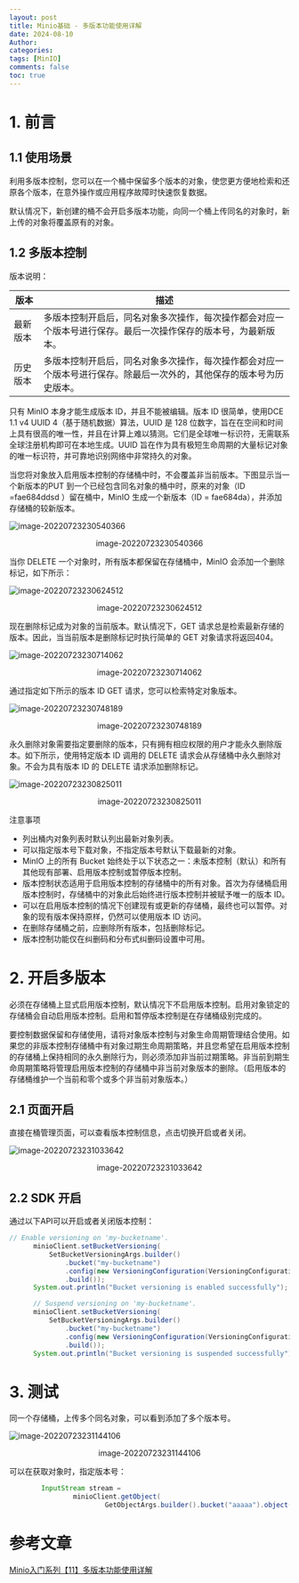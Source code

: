 ```yaml
---
layout: post
title: Minio基础 - 多版本功能使用详解
date: 2024-08-10
Author: 
categories: 
tags: [MinIO]
comments: false
toc: true
---
```




# 1. 前言

## 1.1 使用场景

利用多版本控制，您可以在一个桶中保留多个版本的对象，使您更方便地检索和还原各个版本，在意外操作或应用程序故障时快速恢复数据。

默认情况下，新创建的桶不会开启多版本功能，向同一个桶上传同名的对象时，新上传的对象将覆盖原有的对象。

## 1.2 多版本控制

版本说明：

| 版本   | 描述                                                         |
|------|------------------------------------------------------------|
| 最新版本 | 多版本控制开启后，同名对象多次操作，每次操作都会对应一个版本号进行保存。最后一次操作保存的版本号，为最新版本。    |
| 历史版本 | 多版本控制开启后，同名对象多次操作，每次操作都会对应一个版本号进行保存。除最后一次外的，其他保存的版本号为历史版本。 |

只有 MinIO 本身才能生成版本 ID，并且不能被编辑。版本 ID 很简单，使用DCE 1.1 v4 UUID 4（基于随机数据）算法，UUID 是 128 位数字，旨在在空间和时间上具有很高的唯一性，并且在计算上难以猜测。它们是全球唯一标识符，无需联系全球注册机构即可在本地生成。UUID 旨在作为具有极短生命周期的大量标记对象的唯一标识符，并可靠地识别网络中非常持久的对象。

当您将对象放入启用版本控制的存储桶中时，不会覆盖非当前版本。下图显示当一个新版本的PUT 到一个已经包含同名对象的桶中时，原来的对象（ID =fae684ddsd ）留在桶中，MinIO 生成一个新版本（ID = fae684da），并添加存储桶的较新版本。

![image-20220723230540366](https://pic.altair288.eu.org/file/3ade0b5b87204098213c3.png)

<center>image-20220723230540366</center>

当你 DELETE 一个对象时，所有版本都保留在存储桶中，MinIO 会添加一个删除标记，如下所示：

![image-20220723230624512](https://pic.altair288.eu.org/file/4df6d3f60cb0d1849d5c2.png)

<center>image-20220723230624512</center>

现在删除标记成为对象的当前版本。默认情况下，GET 请求总是检索最新存储的版本。因此，当当前版本是删除标记时执行简单的 GET 对象请求将返回404。

![image-20220723230714062](https://pic.altair288.eu.org/file/1340a694787fcb535f49f.png)

<center>image-20220723230714062</center>

通过指定如下所示的版本 ID GET 请求，您可以检索特定对象版本。

![image-20220723230748189](https://pic.altair288.eu.org/file/54a0018f6b965636bd048.png)

<center>image-20220723230748189</center>

永久删除对象需要指定要删除的版本，只有拥有相应权限的用户才能永久删除版本。如下所示，使用特定版本 ID 调用的 DELETE 请求会从存储桶中永久删除对象。不会为具有版本 ID 的 DELETE 请求添加删除标记。

![image-20220723230825011](https://pic.altair288.eu.org/file/68c397771e6047469b9bf.png)

<center>image-20220723230825011</center>

注意事项

- 列出桶内对象列表时默认列出最新对象列表。
- 可以指定版本号下载对象，不指定版本号默认下载最新的对象。
- MinIO 上的所有 Bucket 始终处于以下状态之一：未版本控制（默认）和所有其他现有部署、启用版本控制或暂停版本控制。
- 版本控制状态适用于启用版本控制的存储桶中的所有对象。首次为存储桶启用版本控制时，存储桶中的对象此后始终进行版本控制并被赋予唯一的版本 ID。
- 可以在启用版本控制的情况下创建现有或更新的存储桶，最终也可以暂停。对象的现有版本保持原样，仍然可以使用版本 ID 访问。
- 在删除存储桶之前，应删除所有版本，包括删除标记。
- 版本控制功能仅在纠删码和分布式纠删码设置中可用。

# 2. 开启多版本

必须在存储桶上显式启用版本控制，默认情况下不启用版本控制。启用对象锁定的存储桶会自动启用版本控制。启用和暂停版本控制是在存储桶级别完成的。

要控制数据保留和存储使用，请将对象版本控制与对象生命周期管理结合使用。如果您的非版本控制存储桶中有对象过期生命周期策略，并且您希望在启用版本控制的存储桶上保持相同的永久删除行为，则必须添加非当前过期策略。非当前到期生命周期策略将管理启用版本控制的存储桶中非当前对象版本的删除。（启用版本的存储桶维护一个当前和零个或多个非当前对象版本。）

## 2.1 页面开启

直接在桶管理页面，可以查看版本控制信息，点击切换开启或者关闭。

![image-20220723231033642](https://pic.altair288.eu.org/file/c760df73859dff23ed9fa.png)

<center>image-20220723231033642</center>

## 2.2 SDK 开启

通过以下API可以开启或者关闭版本控制：

```java
// Enable versioning on 'my-bucketname'.
      minioClient.setBucketVersioning(
          SetBucketVersioningArgs.builder()
              .bucket("my-bucketname")
              .config(new VersioningConfiguration(VersioningConfiguration.Status.ENABLED, null))
              .build());
      System.out.println("Bucket versioning is enabled successfully");

      // Suspend versioning on 'my-bucketname'.
      minioClient.setBucketVersioning(
          SetBucketVersioningArgs.builder()
              .bucket("my-bucketname")
              .config(new VersioningConfiguration(VersioningConfiguration.Status.SUSPENDED, null))
              .build());
      System.out.println("Bucket versioning is suspended successfully");
```

# 3. 测试

同一个存储桶，上传多个同名对象，可以看到添加了多个版本号。

![image-20220723231144106](https://pic.altair288.eu.org/file/9815301d85712e0a10ac7.png)

<center>image-20220723231144106</center>

可以在获取对象时，指定版本号：

```java
        InputStream stream =
                minioClient.getObject(
                        GetObjectArgs.builder().bucket("aaaaa").object("my-objectname").versionId("aadsadsafsa").build());
```

# 参考文章

[Minio入门系列【11】多版本功能使用详解](https://yunyanchengyu.blog.csdn.net/article/details/120867981)
